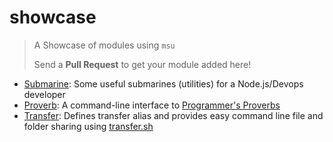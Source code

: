 
# showcase

> A Showcase of modules using `msu`
>
> Send a **Pull Request** to get your module added here!

* [Submarine](https://github.com/GochoMugo/submarine): Some useful submarines (utilities) for a Node.js/Devops developer
* [Proverb](https://github.com/GochoMugo/proverb): A command-line interface to [Programmer's Proverbs](https://github.com/AntJanus/programmers-proverbs)
* [Transfer](https://github.com/GochoMugo/transfer): Defines transfer alias and provides easy command line file and folder sharing using [transfer.sh](https://transfer.sh/)

